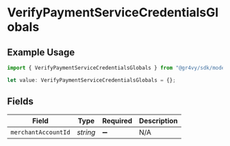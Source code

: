 # VerifyPaymentServiceCredentialsGlobals

## Example Usage

```typescript
import { VerifyPaymentServiceCredentialsGlobals } from "@gr4vy/sdk/models/operations";

let value: VerifyPaymentServiceCredentialsGlobals = {};
```

## Fields

| Field               | Type                | Required            | Description         |
| ------------------- | ------------------- | ------------------- | ------------------- |
| `merchantAccountId` | *string*            | :heavy_minus_sign:  | N/A                 |